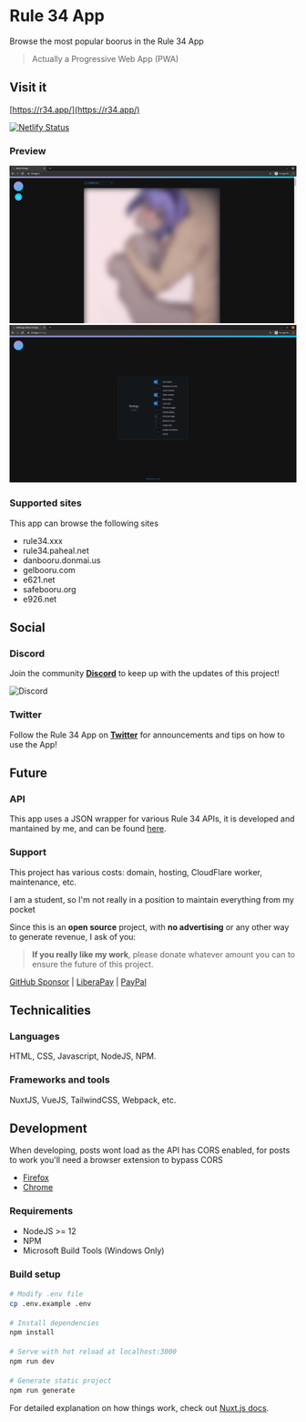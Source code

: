 # Rule 34 App

Browse the most popular boorus in the Rule 34 App

> Actually a Progressive Web App (PWA)

## Visit it

[https://r34.app/](https://r34.app/)

[![Netlify Status](https://api.netlify.com/api/v1/badges/703629e2-193f-4bb0-9349-f02a22d50ed1/deploy-status)](https://app.netlify.com/sites/rule34-app/deploys)

### Preview

![Posts Preview](.github/images/dashboard.png)
![Settings Preview](.github/images/settings.png)

### Supported sites

This app can browse the following sites

- rule34.xxx
- rule34.paheal.net
- danbooru.donmai.us
- gelbooru.com
- e621.net
- safebooru.org
- e926.net

## Social

### Discord

Join the community **[Discord](https://redirect.r34.app/discord)** to keep up with the updates of this project!

![Discord](https://img.shields.io/discord/656241666553806861?style=for-the-badge)

### Twitter

Follow the Rule 34 App on **[Twitter](https://twitter.com/Rule34App)** for announcements and tips on how to use the App!

## Future

### API

This app uses a JSON wrapper for various Rule 34 APIs, it is developed and mantained by me, and can be found [here](https://github.com/AlejandroAkbal/Rule-34-API).

### Support

This project has various costs: domain, hosting, CloudFlare worker, maintenance, etc.

I am a student, so I'm not really in a position to maintain everything from my pocket

Since this is an **open source** project, with **no advertising** or any other way to generate revenue, I ask of you:

> **If you really like my work**, please donate whatever amount you can to ensure the future of this project.

[GitHub Sponsor](https://github.com/sponsors/AlejandroAkbal) | [LiberaPay](https://redirect.r34.app/liberapay) | [PayPal](https://redirect.r34.app/paypal)

## Technicalities

### Languages

HTML, CSS, Javascript, NodeJS, NPM.

### Frameworks and tools

NuxtJS, VueJS, TailwindCSS, Webpack, etc.

## Development

When developing, posts wont load as the API has CORS enabled, for posts to work you'll need a browser extension to bypass CORS

- [Firefox](https://addons.mozilla.org/es/firefox/addon/cors-everywhere/)
- [Chrome](https://chrome.google.com/webstore/detail/allow-cors-access-control/lhobafahddgcelffkeicbaginigeejlf)

### Requirements

- NodeJS >= 12
- NPM
- Microsoft Build Tools (Windows Only)

### Build setup

```bash
# Modify .env file
cp .env.example .env

# Install dependencies
npm install

# Serve with hot reload at localhost:3000
npm run dev

# Generate static project
npm run generate
```

For detailed explanation on how things work, check out [Nuxt.js docs](https://nuxtjs.org).
